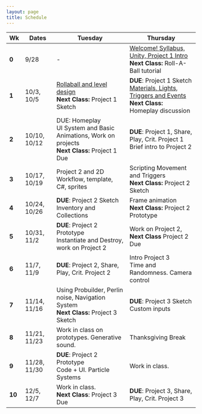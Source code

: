 ```yaml
---
layout: page
title: Schedule
---
```


| **Wk** | **Dates**    | **Tuesday**                                                                                         | **Thursday**                                                                                     |
| ------ | ------------ | --------------------------------------------------------------------------------------------------- | ------------------------------------------------------------------------------------------------ |
| **0**  | 9/28         | -                                                                                                   | [Welcome! Syllabus, Unity, Project 1 Intro](day-1.md) <br/> **Next Class:** Roll-A-Ball tutorial |
| **1**  | 10/3, 10/5   | [Rollaball and level design](day-2.md)<br/> **Next Class:** Project 1 Sketch | **DUE**: Project 1 Sketch <br/> [Materials, Lights, Triggers and Events](day-3.md) <br/> **Next Class:** Homeplay discussion                           |
| **2**  | 10/10, 10/12 | DUE: Homeplay <br/> UI System and Basic Animations, Work on projects<br/> **Next Class:** Project 1 Due                               | **DUE**: Project 1, Share, Play, Crit. Project 1 <br/> Brief intro to Project 2                  |
| **3**  | 10/17, 10/19 | Project 2 and 2D Workflow, template, C#, sprites              |  Scripting Movement and Triggers <br/> **Next Class:** Project 2 Sketch                              |
| **4**  | 10/24, 10/26 | **DUE**: Project 2 Sketch <br/>Inventory and Collections                                  |  Frame animation <br/> **Next Class:** Project 2 Prototype                                          |
| **5**  | 10/31, 11/2  | **DUE**: Project 2 Prototype <br/> Instantiate and Destroy, work on Project 2                                                          | Work on Project 2,<br/> **Next Class** Project 2 Due                                             |
| **6**  | 11/7,  11/9  | **DUE**: Project 2, Share, Play, Crit. Project 2                                                    | Intro Project 3 <br/> Time and Randomness. Camera control        |
| **7**  | 11/14, 11/16 | Using Probuilder, Perlin noise, Navigation System   <br/> **Next Class:** Project 3 Sketch                     | **DUE**: Project 3 Sketch <br/> Custom inputs                                          |
| **8**  | 11/21, 11/23 | Work in class on prototypes. Generative sound.                                                               | Thanksgiving Break                                                                               |
| **9**  | 11/28, 11/30 | **DUE**: Project 2 Prototype <br/> Code + UI. Particle Systems                                                        |  Work in class.                                                                              |
| **10** | 12/5,  12/7  | Work in class. <br/> **Next Class**: Project 3 Due                                     | **DUE**: Project 3, Share, Play, Crit. Project 3                                                 |



